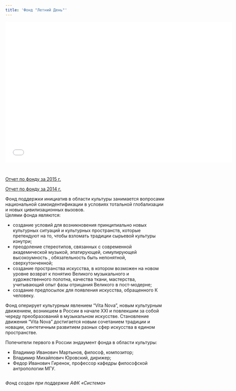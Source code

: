 ```yaml
---
title: 'Фонд "Летний День"'
---
```

<iframe src="//www.slideshare.net/slideshow/embed_code/42575555" width="710" height="440" frameborder="0" marginwidth="0" marginheight="0" scrolling="no" style="margin-bottom: 30px"></iframe>

[Отчет по фонду за 2015 г.](./files/report-2015.pdf)

[Отчет по фонду за 2014 г.](./files/summer-report-2014.pdf)

Фонд поддержки инициатив в области культуры занимается вопросами национальной самоидентификации в условиях тотальной глобализации и новых цивилизационных вызовов.
<br>
Целями фонда являются:

- создание условий для возникновения принципиально новых культурных ситуаций и культурных пространств, которые претендуют на то, чтобы взломать традиции сырьевой культуры изнутри;
- преодоление стереотипов, связанных с современной академической музыкой, эпатирующей, симулирующей высокоумность , обязательность быть непонятной, сверхутонченной;
- создание пространства искусства, в котором возможен на новом уровне возврат к понятию Великого музыкального и художественного полотна, качества ткани, мастерства, учитывающий опыт фазы отрицания Великого в пост-модерне;
- создание предпосылок для появления искусства, обращенного К человеку.

Фонд оперирует культурным явлением “Vita Nova”, новым культурным движением, возникшем в России в начале XXI и повлекшим за собой череду преобразований в музыкальном искусстве. Становление движения “Vita Nova” достигается новым сочетанием традиции и новации, синтетичным развитием разных сфер искусства в едином пространстве.

Попечители первого в России эндаумент фонда в области культуры:

- Владимир Иванович Мартынов, философ, композитор;
- Владимир Михайлович Юровский, дирижер; 
- Федор Иванович Гиренок, профессор кафедры философской антропологии МГУ.


<img alt="" src="./img/2013_12_06_FLAYER_LOGO_05.jpeg"/>

*Фонд создан при поддержке АФК «Система»*
